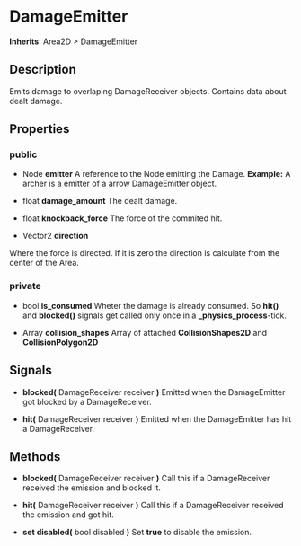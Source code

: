 # DamageEmitter
**Inherits**: Area2D > DamageEmitter
## Description
Emits damage to overlaping DamageReceiver objects. Contains data about dealt damage.

## Properties
### public

 - Node **emitter**
 A reference to the Node emitting the Damage. **Example:** A archer is a emitter of a arrow DamageEmitter object.
 
 - float **damage_amount**
 The dealt damage.

- float **knockback_force**
The force of the commited hit.

- Vector2 **direction**

Where the force is directed. If it is zero the direction is calculate from the center of the Area.

### private
- bool **is_consumed**
Wheter the damage is already consumed. So **hit()** and **blocked()** signals get called only once in a **_physics_process**-tick.

- Array **collision_shapes**
Array of attached **CollisionShapes2D** and **CollisionPolygon2D**

## Signals

 - **blocked(** DamageReceiver receiver **)**
    Emitted when the DamageEmitter got blocked by a DamageReceiver.

- **hit(** DamageReceiver receiver **)**
    Emitted when the DamageEmitter has hit a DamageReceiver.

## Methods
 - **blocked(** DamageReceiver receiver **)**
    Call this if a DamageReceiver received the emission and blocked it.

 - **hit(** DamageReceiver receiver **)**
    Call this if a DamageReceiver received the emission and got hit.

 - **set disabled(** bool disabled **)**
Set **true** to disable the emission.
